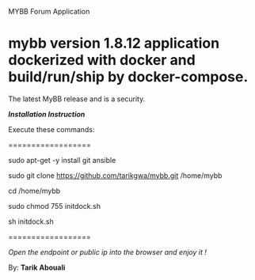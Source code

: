 MYBB Forum Application

# mybb version 1.8.12 application dockerized with docker and build/run/ship by docker-compose.
The latest MyBB release and is a security.

*****Installation Instruction*****

Execute these commands:

==================

sudo apt-get -y install git ansible

sudo git clone https://github.com/tarikgwa/mybb.git /home/mybb

cd /home/mybb

sudo chmod 755 initdock.sh

sh initdock.sh

==================

*Open the endpoint or public ip into the browser and enjoy it !*

By:
**Tarik Abouali**
